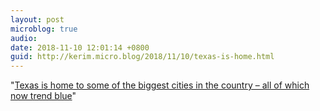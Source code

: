 ```yaml
---
layout: post
microblog: true
audio: 
date: 2018-11-10 12:01:14 +0800
guid: http://kerim.micro.blog/2018/11/10/texas-is-home.html
---
```

"[Texas is home to some of the biggest cities in the country – all of which now trend blue](https://www.texastribune.org/2018/11/09/ted-cruz-beto-orourke-closest-texas-race-40-years/)"
